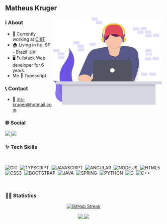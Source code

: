 ## Matheus Kruger

<img align="right" alt="GIF" src="./code.svg" width="350" height="280" />

### ℹ About  

- 🔭 Currently working at <a target="_blank" href="https://ciandt.com/br/pt-br">CI&T</a>  
- 🏠 Living in Itu, SP - Brazil 🇧🇷  
- 🖥 Fullstack Web developer for 6 years.
- Me 🤝 Typescript

### 📞 Contact
- 📧 <a href="mailto:ms-kruger@hotmail.com">ms-kruger@hotmail.com</a>

### 🌐 Social


  <a href="https://www.linkedin.com/in/mathkruger/" alt="Linkedin">
    <img src="https://img.shields.io/badge/LinkedIn-0077B5?style=for-the-badge&logo=linkedin&logoColor=white" />
  </a>
  
  <a href="https://twitter.com/_mathkruger" alt="Twitter">
    <img src="https://img.shields.io/badge/Twitter-3b72e6?style=for-the-badge&logo=twitter&logoColor=white" />
  </a>
  
</br>

### ✨ Tech Skills

</br>

![GIT](https://img.shields.io/badge/Git-F05032?style=for-the-badge&logo=git&logoColor=white)&nbsp;
![TYPSCRIPT](https://img.shields.io/badge/TypeScript-007ACC?style=for-the-badge&logo=typescript&logoColor=white)&nbsp;
![JAVASCRIPT](https://img.shields.io/badge/JavaScript-F7DF1E?style=for-the-badge&logo=javascript&logoColor=black)&nbsp;
![ANGULAR](https://img.shields.io/badge/Angular-DD0031?style=for-the-badge&logo=angular&logoColor=white)&nbsp;
![NODE.JS](https://img.shields.io/badge/Node.js-43853D?style=for-the-badge&logo=node.js&logoColor=white)&nbsp;
![HTML5](https://img.shields.io/badge/HTML5-E34F26?style=for-the-badge&logo=html5&logoColor=white)&nbsp;
![CSS3](https://img.shields.io/badge/CSS3-1572B6?style=for-the-badge&logo=css3&logoColor=white)&nbsp;
![BOOTSTRAP](https://img.shields.io/badge/Bootstrap-563D7C?style=for-the-badge&logo=bootstrap&logoColor=white)&nbsp;
![JAVA](https://img.shields.io/badge/Java-ED8B00?style=for-the-badge&logo=java&logoColor=white)&nbsp;
![SPRING](https://img.shields.io/badge/Spring-6DB33F?style=for-the-badge&logo=spring&logoColor=white)&nbsp;
![PYTHON](https://img.shields.io/badge/Python-3776AB?style=for-the-badge&logo=python&logoColor=white)&nbsp;
![C](https://img.shields.io/badge/C-00599C?style=for-the-badge&logo=c&logoColor=white)&nbsp;
![C++](https://img.shields.io/badge/C%2B%2B-00599C?style=for-the-badge&logo=c%2B%2B&logoColor=white)&nbsp;

</br>

### 👨‍💻 Statistics

<p align="center">
  <a href="https://github.com/mathkruger?tab=repositories">
    <img src="https://streak-stats.demolab.com?user=mathkruger&theme=dracula&exclude_days=Sun%2CSat" alt="GitHub Streak" />
  </a>
</p>

<p align="center">
   <a href="https://github.com/mathkruger?tab=repositories">
    <img
      align="center"
      height="165"
      src="https://github-readme-stats.vercel.app/api/top-langs/?username=mathkruger&langs_count=8&layout=compact&theme=dracula"
    />
  </a>
  
  <a href="https://github.com/mathkruger?tab=repositories">
    <img
      align="center"
      height="165"
      src="https://github-readme-stats.vercel.app/api?username=mathkruger&count_private=true&show_icons=true&custom_title=Github%20Status&hide=issues&theme=dracula"
    />
  </a>
</p>
